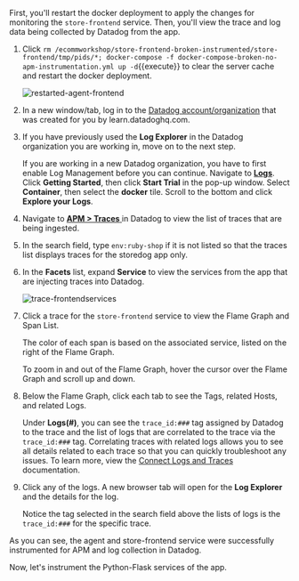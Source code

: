 First, you'll restart the docker deployment to apply the changes for monitoring the `store-frontend` service. Then, you'll view the trace and log data being collected by Datadog from the app.

1. Click `rm /ecommworkshop/store-frontend-broken-instrumented/store-frontend/tmp/pids/*; docker-compose -f docker-compose-broken-no-apm-instrumentation.yml up -d`{{execute}} to clear the server cache and restart the docker deployment. <p> ![restarted-agent-frontend](instrumentapp2/assets/restarted-agent-frontend.png)

2. In a new window/tab, log in to the <a href="https://app.datadoghq.com/account/login" target="_datadog">Datadog account/organization</a> that was created for you by learn.datadoghq.com.

3. If you have previously used the **Log Explorer** in the Datadog organization you are working in, move on to the next step. <p>If you are working in a new Datadog organization, you have to first enable Log Management before you can continue. Navigate to <a href="https://app.datadoghq.com/logs" target="_datadog">**Logs**</a>. Click **Getting Started**, then click **Start Trial** in the pop-up window. Select **Container**, then select the **docker** tile. Scroll to the bottom and click **Explore your Logs**.

4. Navigate to <a href="https://app.datadoghq.com/apm/traces" target="_datadog">**APM > Traces** </a> in Datadog to view the list of traces that are being ingested. 

5. In the search field, type `env:ruby-shop` if it is not listed so that the traces list displays traces for the storedog app only.

6. In the **Facets** list, expand **Service** to view the services from the app that are injecting traces into Datadog. <p>![trace-frontendservices](instrumentapp2/assets/trace-frontendservices.png)

7. Click a trace for the `store-frontend` service to view the Flame Graph and Span List. <p> The color of each span is based on the associated service, listed on the right of the Flame Graph. <p> To zoom in and out of the Flame Graph, hover the cursor over the Flame Graph and scroll up and down. 

8. Below the Flame Graph, click each tab to see the Tags, related Hosts, and related Logs. <p> Under **Logs(#)**, you can see the `trace_id:###` tag assigned by Datadog to the trace and the list of logs that are correlated to the trace via the `trace_id:###` tag. Correlating traces with related logs allows you to see all details related to each trace so that you can quickly troubleshoot any issues. To learn more, view the <a href="https://docs.datadoghq.com/tracing/connect_logs_and_traces/" target="_blank">Connect Logs and Traces</a> documentation. 
 
9. Click any of the logs. A new browser tab will open for the **Log Explorer** and the details for the log. <p> Notice the tag selected in the search field above the lists of logs is the `trace_id:###` for the specific trace.

As you can see, the agent and store-frontend service were successfully instrumented for APM and log collection in Datadog. 

Now, let's instrument the Python-Flask services of the app.